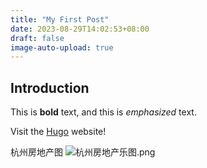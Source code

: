 ```yaml
---
title: "My First Post"
date: 2023-08-29T14:02:53+08:00
draft: false
image-auto-upload: true
---
```


## Introduction

This is **bold** text, and this is *emphasized* text.

Visit the [Hugo](https://gohugo.io) website!

杭州房地产图
![杭州房地产乐图.png](https://images-1256934664.cos.ap-nanjing.myqcloud.com/notes/%E6%9D%AD%E5%B7%9E%E6%88%BF%E5%9C%B0%E4%BA%A7%E4%B9%90%E5%9B%BE.png)


